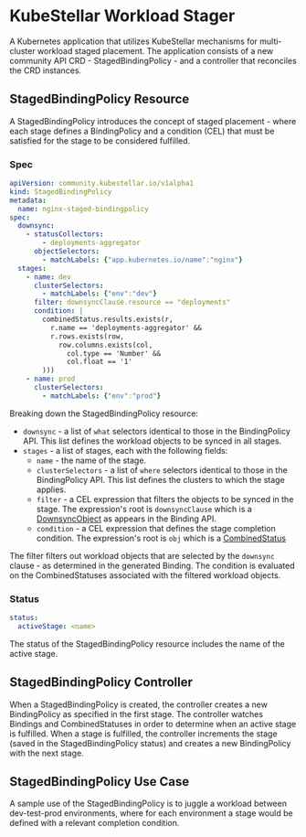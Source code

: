 # KubeStellar Workload Stager

A Kubernetes application that utilizes KubeStellar mechanisms for multi-cluster workload staged placement.
The application consists of a new community API CRD - StagedBindingPolicy - and a controller that reconciles the CRD instances.

## StagedBindingPolicy Resource

A StagedBindingPolicy introduces the concept of staged placement - where each stage defines a BindingPolicy
and a condition (CEL) that must be satisfied for the stage to be considered fulfilled.

### Spec

```yaml
apiVersion: community.kubestellar.io/v1alpha1
kind: StagedBindingPolicy
metadata:
  name: nginx-staged-bindingpolicy
spec:
  downsync:
    - statusCollectors:
        - deployments-aggregator
      objectSelectors:
        - matchLabels: {"app.kubernetes.io/name":"nginx"}
  stages:
    - name: dev
      clusterSelectors:
        - matchLabels: {"env":"dev"}
      filter: downsyncClause.resource == "deployments"
      condition: |
        combinedStatus.results.exists(r,
          r.name == 'deployments-aggregator' &&
          r.rows.exists(row,
            row.columns.exists(col,
              col.type == 'Number' &&
              col.float == '1'
        )))
    - name: prod
      clusterSelectors:
        - matchLabels: {"env":"prod"}
   ```

Breaking down the StagedBindingPolicy resource:
- `downsync` - a list of `what` selectors identical to those in the BindingPolicy API.
This list defines the workload objects to be synced in all stages.
- `stages` - a list of stages, each with the following fields:
  - `name` - the name of the stage.
  - `clusterSelectors` - a list of `where` selectors identical to those in the BindingPolicy API.
  This list defines the clusters to which the stage applies.
  - `filter` - a CEL expression that filters the objects to be synced in the stage. 
The expression's root is `downsyncClause` which is a [DownsyncObject](https://github.com/kubestellar/kubestellar/blob/93e0bf91b99a5978ba54cece928292fb69a50e46/api/control/v1alpha1/types.go#L298) as appears in the Binding API.
  - `condition` - a CEL expression that defines the stage completion condition.
The expression's root is `obj` which is a [CombinedStatus](https://github.com/kubestellar/kubestellar/blob/93e0bf91b99a5978ba54cece928292fb69a50e46/api/control/v1alpha1/types.go#L488)

The filter filters out workload objects that are selected by the `downsync` clause - as determined in the generated Binding.
The condition is evaluated on the CombinedStatuses associated with the filtered workload objects.

### Status

```yaml
status:
  activeStage: <name>
```

The status of the StagedBindingPolicy resource includes the name of the active stage.

## StagedBindingPolicy Controller

When a StagedBindingPolicy is created, the controller creates a new BindingPolicy as specified in the first stage. 
The controller watches Bindings and CombinedStatuses in order to determine when an active stage is fulfilled. 
When a stage is fulfilled, the controller increments the stage (saved in the StagedBindingPolicy status) and creates
a new BindingPolicy with the next stage.

## StagedBindingPolicy Use Case
A sample use of the StagedBindingPolicy is to juggle a workload between dev-test-prod environments,
where for each environment a stage would be defined with a relevant completion condition.
